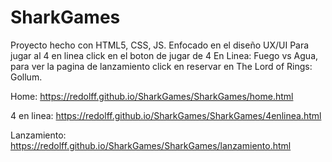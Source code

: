 # SharkGames
Proyecto hecho con HTML5, CSS, JS. Enfocado en el diseño UX/UI
Para jugar al 4 en linea click en el boton de jugar de 4 En Linea: Fuego vs Agua, para ver la pagina de lanzamiento click en reservar en The Lord of Rings: Gollum.

Home: https://redolff.github.io/SharkGames/SharkGames/home.html

4 en linea: https://redolff.github.io/SharkGames/SharkGames/4enlinea.html

Lanzamiento: https://redolff.github.io/SharkGames/SharkGames/lanzamiento.html
